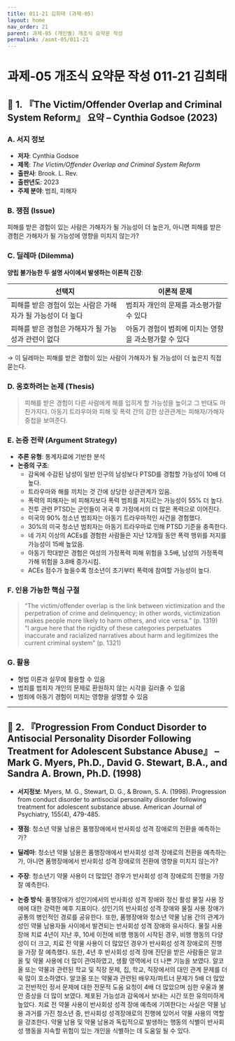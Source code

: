 ```yaml
---
title: 011-21 김희태 (과제-05)
layout: home
nav_order: 21
parent: 과제-05 (개인별) 개조식 요약문 작성
permalink: /asmt-05/011-21
---
```


# 과제-05 개조식 요약문 작성 011-21 김희태 

## 📘 1. 『The Victim/Offender Overlap and Criminal System Reform』 요약 – Cynthia Godsoe (2023)

### A. 서지 정보  
- **저자**: Cynthia Godsoe  
- **제목**: *The Victim/Offender Overlap and Criminal System Reform*  
- **출판사**: Brook. L. Rev.  
- **출판년도**: 2023  
- **주제 분야**: 범죄, 피해자


### B. 쟁점 (Issue)  
피해를 받은 경험이 있는 사람은 가해자가 될 가능성이 더 높은가, 아니면 피해를 받은 경험은 가해자가 될 가능성에 영향을 미치지 않는가?


### C. 딜레마 (Dilemma)  
**양립 불가능한 두 설명 사이에서 발생하는 이론적 긴장**:

| 선택지 | 이론적 문제 |
|--------|-------------|
| 피해를 받은 경험이 있는 사람은 가해자가 될 가능성이 더 높다 | 범죄자 개인의 문제를 과소평가할 수 있다 |
| 피해를 받은 경험은 가해자가 될 가능성과 관련이 없다 | 아동기 경험이 범죄에 미치는 영향을 과소평가할 수 있다 |

→ 이 딜레마는 피해를 받은 경험이 있는 사람이 가해자가 될 가능성이 더 높은지 직접 묻는다.


### D. 옹호하려는 논제 (Thesis)  
> 피해를 받은 경험이 다른 사람에게 해를 입히게 할 가능성을 높이고 그 반대도 마찬가지다. 아동기 트라우마와 피해 및 폭력 간의 강한 상관관계는 피해자/가해자 중첩을 보여준다.

### E. 논증 전략 (Argument Strategy)  
- **추론 유형**: 통계자료에 기반한 분석  
- **논증의 구조**:
  - 감옥에 수감된 남성이 일반 인구의 남성보다 PTSD를 경험할 가능성이 10배 더 높다.  
  - 트라우마와 해를 끼치는 것 간에 상당한 상관관계가 있음.  
  - 폭력의 피해자는 비 피해자보다 폭력 범죄를 저지르는 가능성이 55% 더 높다.  
  - 전투 관련 PTSD는 군인들이 귀국 후 가정에서의 더 많은 폭력으로 이어진다.
  - 미국의 90% 청소년 범죄자는 아동기 트라우마적인 사건을 경험했다.
  - 30%의 미국 청소년 범죄자는 아동기 트라우마로 인해 PTSD 기준을 충족한다.  
  - 네 가지 이상의 ACEs를 경험한 사람들은 지난 12개월 동안 폭력 행위를 저지를 가능성이 15배 높았음.  
  - 아동기 학대받은 경험은 여성의 가정폭력 피해 위험을 3.5배, 남성의 가정폭력 가해 위험을 3.8배 증가시킴.  
  - ACEs 점수가 높을수록 청소년이 초기부터 폭력에 참여할 가능성이 높다.


### F. 인용 가능한 핵심 구절
> “The victim/offender overlap is the link between victimization and the perpetration of crime and delinquency; in other words, victimization makes people more likely to harm others, and vice versa.” (p. 1319)  
> “I argue here that the rigidity of these categories perpetuates inaccurate and racialized narratives about harm and legitimizes the current criminal system” (p. 1321)


### G. 활용
- 형법 이론과 실무에 활용할 수 있음  
- 범죄를 범죄자 개인의 문제로 환원하지 않는 시각을 길러줄 수 있음  
- 범죄에 아동기 경험이 미치는 영향을 설명할 수 있음

---

## 📘 2. 『Progression From Conduct Disorder to Antisocial Personality Disorder Following Treatment for Adolescent Substance Abuse』 – Mark G. Myers, Ph.D., David G. Stewart, B.A., and Sandra A. Brown, Ph.D. (1998)

- **서지정보**: Myers, M. G., Stewart, D. G., & Brown, S. A. (1998). Progression from conduct disorder to antisocial personality disorder following treatment for adolescent substance abuse. American Journal of Psychiatry, 155(4), 479-485.  

- **쟁점**: 청소년 약물 남용은 품행장애에서 반사회성 성격 장애로의 전환을 예측하는가?  

- **딜레마**: 청소년 약물 남용은 품행장애에서 반사회성 성격 장애로의 전환을 예측하는가, 아니면 품행장애에서 반사회성 성격 장애로의 전환에 영향을 미치지 않는가?  

- **주장**: 청소년기 약물 사용이 더 많았던 경우가 반사회성 성격 장애로의 진행을 가장 잘 예측한다.  

- **논증 방식**: 품행장애가 성인기에서의 반사회성 성격 장애와 정신 활성 물질 사용 장애에 대한 강력한 예후 지표이다. 성인기의 반사회성 성격 장애와 물질 사용 장애가 공통의 병인적인 경로를 공유한다. 또한, 품행장애와 청소년 약물 남용 간의 관계가 성인 약물 남용자들 사이에서 발견되는 반사회성 성격 장애와 유사하다. 물질 사용 장애 치료 4년이 지난 후, 10세 이전에 비행 행동이 시작된 경우, 비행 행동의 다양성이 더 크고, 치료 전 약물 사용이 더 많았던 경우가 반사회성 성격 장애로의 진행을 가장 잘 예측했다. 또한, 4년 후 반사회성 성격 장애 진단을 받은 사람들은 알코올 및 약물 사용에 더 많이 관여하였고, 생활 영역에서 더 나쁜 기능을 보였다. 알코올 또는 약물과 관련된 학교 및 직장 문제, 집, 학교, 직장에서의 대인 관계 문제를 더욱 많이 호소하였다. 알코올 또는 약물과 관련된 배우자/파트너 문제가 5배 더 많았고 전반적인 정서 문제에 대한 전문적 도움 요청이 4배 더 많았으며 심한 우울과 불안 증상을 더 많이 보였다. 체포된 가능성과 감옥에서 보내는 시간 또한 유의미하게 높았다. 치료 전 약물 사용이 반사회성 성격 장애 예측에 기여한다는 사실은 약물 남용 과거를 가진 청소년 중, 반사회성 성격장애로의 진행에 있어서 약물 사용의 역할을 강조한다. 약물 남용 및 약물 남용과 독립적으로 발생하는 행동의 식별이 반사회성 행동을 지속할 위험이 있는 개인을 식별하는 데 도움일 될 수 있다.  
